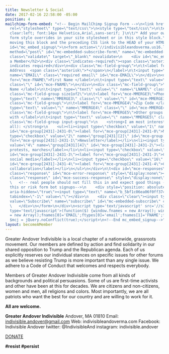 ```yaml
---
title: Newsletter & Social
date: 2017-02-16 22:58:00 -05:00
position: 4
mailchimp-form-embed: "<!-- Begin MailChimp Signup Form -->\n<link href=\"//cdn-images.mailchimp.com/embedcode/classic-10_7.css\"
  rel=\"stylesheet\" type=\"text/css\">\n<style type=\"text/css\">\n\t#mc_embed_signup{background:#fff;
  clear:left; font:14px Helvetica,Arial,sans-serif; }\n\t/* Add your own MailChimp
  form style overrides in your site stylesheet or in this style block.\n\t   We recommend
  moving this block and the preceding CSS link to the HEAD of your HTML file. */\n</style>\n<div
  id=\"mc_embed_signup\">\n<form action=\"//indivisibleandoverma.us16.list-manage.com/subscribe/post?u=5bf1c06ea06f0ff374e404ea2&amp;id=649e846679\"
  method=\"post\" id=\"mc-embedded-subscribe-form\" name=\"mc-embedded-subscribe-form\"
  class=\"validate\" target=\"_blank\" novalidate>\n    <div id=\"mc_embed_signup_scroll\">\n\t<h2>Become
  a Member</h2>\n<div class=\"indicates-required\"><span class=\"asterisk\">*</span>
  indicates required</div>\n<div class=\"mc-field-group\">\n\t<label for=\"mce-EMAIL\">Email
  Address  <span class=\"asterisk\">*</span>\n</label>\n\t<input type=\"email\" value=\"\"
  name=\"EMAIL\" class=\"required email\" id=\"mce-EMAIL\">\n</div>\n<div class=\"mc-field-group\">\n\t<label
  for=\"mce-FNAME\">First Name </label>\n\t<input type=\"text\" value=\"\" name=\"FNAME\"
  class=\"\" id=\"mce-FNAME\">\n</div>\n<div class=\"mc-field-group\">\n\t<label for=\"mce-LNAME\">Last
  Name </label>\n\t<input type=\"text\" value=\"\" name=\"LNAME\" class=\"\" id=\"mce-LNAME\">\n</div>\n<div
  class=\"mc-field-group size1of2\">\n\t<label for=\"mce-MMERGE3\">Phone Number </label>\n\t<input
  type=\"text\" name=\"MMERGE3\" class=\"\" value=\"\" id=\"mce-MMERGE3\">\n</div>\n<div
  class=\"mc-field-group\">\n\t<label for=\"mce-MMERGE4\">Zip Code </label>\n\t<input
  type=\"text\" value=\"\" name=\"MMERGE4\" class=\"\" id=\"mce-MMERGE4\">\n</div>\n<div
  class=\"mc-field-group\">\n\t<label for=\"mce-MMERGE5\">Other groups you are engaged
  with </label>\n\t<input type=\"text\" value=\"\" name=\"MMERGE5\" class=\"\" id=\"mce-MMERGE5\">\n</div>\n<div
  class=\"mc-field-group input-group\">\n    <strong>I am most interested in (select
  all): </strong>\n    <ul><li><input type=\"checkbox\" value=\"1\" name=\"group[2431][1]\"
  id=\"mce-group[2431]-2431-0\"><label for=\"mce-group[2431]-2431-0\">Monthly meetings</label></li>\n<li><input
  type=\"checkbox\" value=\"2\" name=\"group[2431][2]\" id=\"mce-group[2431]-2431-1\"><label
  for=\"mce-group[2431]-2431-1\">Newsletter</label></li>\n<li><input type=\"checkbox\"
  value=\"4\" name=\"group[2431][4]\" id=\"mce-group[2431]-2431-2\"><label for=\"mce-group[2431]-2431-2\">Events,
  protests, marches</label></li>\n<li><input type=\"checkbox\" value=\"8\" name=\"group[2431][8]\"
  id=\"mce-group[2431]-2431-3\"><label for=\"mce-group[2431]-2431-3\">Calls, emails,
  social media</label></li>\n<li><input type=\"checkbox\" value=\"16\" name=\"group[2431][16]\"
  id=\"mce-group[2431]-2431-4\"><label for=\"mce-group[2431]-2431-4\">Group to group
  collaboration</label></li>\n</ul>\n</div>\n\t<div id=\"mce-responses\" class=\"clear\">\n\t\t<div
  class=\"response\" id=\"mce-error-response\" style=\"display:none\"></div>\n\t\t<div
  class=\"response\" id=\"mce-success-response\" style=\"display:none\"></div>\n\t</div>
  \   <!-- real people should not fill this in and expect good things - do not remove
  this or risk form bot signups-->\n    <div style=\"position: absolute; left: -5000px;\"
  aria-hidden=\"true\"><input type=\"text\" name=\"b_5bf1c06ea06f0ff374e404ea2_649e846679\"
  tabindex=\"-1\" value=\"\"></div>\n    <div class=\"clear\"><input type=\"submit\"
  value=\"Subscribe\" name=\"subscribe\" id=\"mc-embedded-subscribe\" class=\"button\"></div>\n
  \   </div>\n</form>\n</div>\n<script type='text/javascript' src='//s3.amazonaws.com/downloads.mailchimp.com/js/mc-validate.js'></script><script
  type='text/javascript'>(function($) {window.fnames = new Array(); window.ftypes
  = new Array();fnames[0]='EMAIL';ftypes[0]='email';fnames[1]='FNAME';ftypes[1]='text';fnames[2]='LNAME';ftypes[2]='text';fnames[3]='MMERGE3';ftypes[3]='phone';fnames[4]='MMERGE4';ftypes[4]='zip';fnames[5]='MMERGE5';ftypes[5]='text';}(jQuery));var
  $mcj = jQuery.noConflict(true);</script>\n<!--End mc_embed_signup-->"
layout: becomeAMember
---
```


Greater Andover Indivisible is a local chapter of a nationwide, grassroots movement. Our members are defined by action and find solidarity in our shared opposition to Trump and the Republican agenda. Each of us explicitly reserves our individual stances on specific issues for other forums as we believe resisting Trump is more important than any single issue. We adhere to a Code of Conduct that welcomes and respects everybody.

Members of Greater Andover Indivisible come from all kinds of backgrounds and political persuasions. Some of us are first-time activists and other have been at this for decades. We are citizens and non-citizens, women and men, all religions and colors. Most importantly, we are all patriots who want the best for our country and are willing to work for it.

**All are welcome.**

**Greater Andover Indivisible** 
Andover, MA 01810
Email: indivisible.andover@gmail.com
Web: indivisibleandoverma.com
Facebook: Indivisible Andover
twitter: @IndivisibleAnd
instagram: indivisible.andover

[DONATE](https://bit.ly/2QGIEq9)

**#resist #persist**
